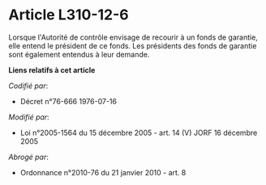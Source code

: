 # Article L310-12-6

Lorsque l'Autorité de contrôle envisage de recourir à un fonds de garantie, elle entend le président de ce fonds. Les
présidents des fonds de garantie sont également entendus à leur demande.

**Liens relatifs à cet article**

_Codifié par_:

  - Décret n°76-666 1976-07-16

_Modifié par_:

  - Loi n°2005-1564 du 15 décembre 2005 - art. 14 (V) JORF 16 décembre 2005

_Abrogé par_:

  - Ordonnance n°2010-76 du 21 janvier 2010 - art. 8
